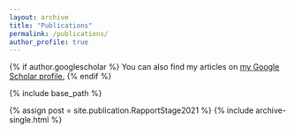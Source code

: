 ```yaml
---
layout: archive
title: "Publications"
permalink: /publications/
author_profile: true
---
```


{% if author.googlescholar %}
  You can also find my articles on <u><a href="{{author.googlescholar}}">my Google Scholar profile</a>.</u>
{% endif %}

{% include base_path %}


<!-- {% for post in site.publications reversed %}
  {% include archive-single.html %}
{% endfor %} -->

{% assign post = site.publication.RapportStage2021 %}
{% include archive-single.html %}
